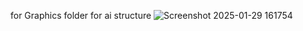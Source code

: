 for Graphics folder for ai structure ![Screenshot 2025-01-29 161754](https://github.com/user-attachments/assets/d84d8dea-8113-442d-9719-94f01957e5ab)
